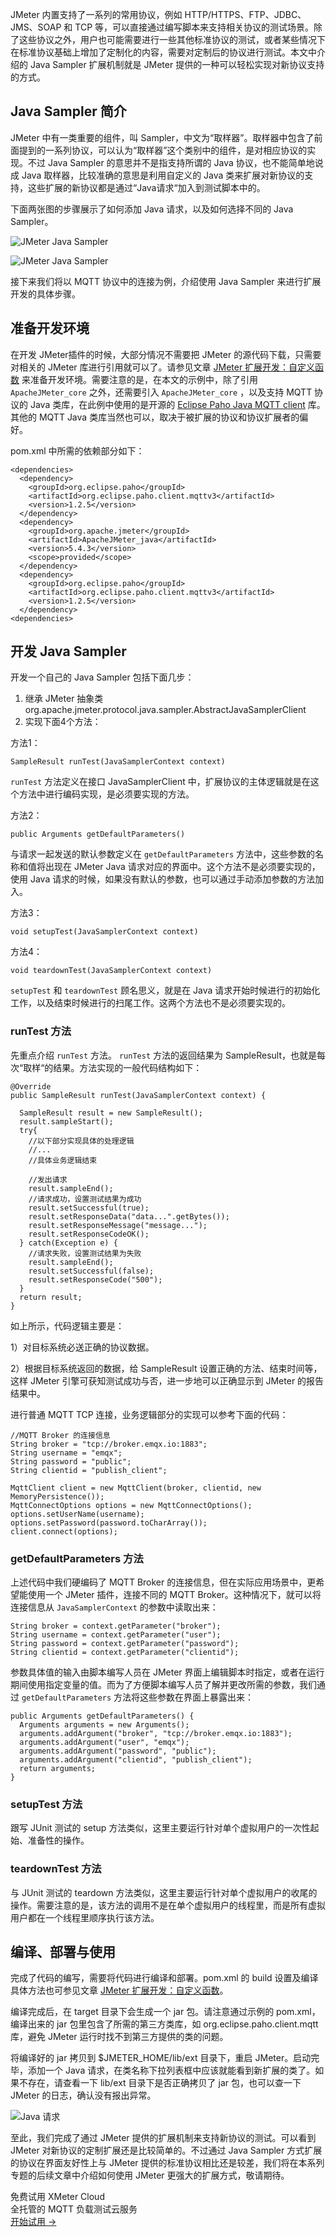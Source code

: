 JMeter 内置支持了一系列的常用协议，例如 HTTP/HTTPS、FTP、JDBC、JMS、SOAP 和 TCP 等，可以直接通过编写脚本来支持相关协议的测试场景。除了这些协议之外，用户也可能需要进行一些其他标准协议的测试，或者某些情况下在标准协议基础上增加了定制化的内容，需要对定制后的协议进行测试。本文中介绍的 Java Sampler 扩展机制就是 JMeter 提供的一种可以轻松实现对新协议支持的方式。

## Java Sampler 简介

JMeter 中有一类重要的组件，叫 Sampler，中文为“取样器”。取样器中包含了前面提到的一系列协议，可以认为“取样器”这个类别中的组件，是对相应协议的实现。不过 Java Sampler 的意思并不是指支持所谓的 Java 协议，也不能简单地说成 Java 取样器，比较准确的意思是利用自定义的 Java 类来扩展对新协议的支持，这些扩展的新协议都是通过“Java请求“加入到测试脚本中的。

下面两张图的步骤展示了如何添加 Java 请求，以及如何选择不同的 Java Sampler。

![JMeter Java Sampler](https://assets.emqx.com/images/01abf6a65412cec47d2982b040e8f944.png)

![JMeter Java Sampler](https://assets.emqx.com/images/0be972cc65e2be70cf08d98f131d35e1.png)

接下来我们将以 MQTT 协议中的连接为例，介绍使用 Java Sampler 来进行扩展开发的具体步骤。

## 准备开发环境

在开发 JMeter插件的时候，大部分情况不需要把 JMeter 的源代码下载，只需要对相关的 JMeter 库进行引用就可以了。请参见文章 [JMeter 扩展开发：自定义函数](https://emqx.atlassian.net/wiki/spaces/CM/pages/429654283/2022.09.16+JMeter) 来准备开发环境。需要注意的是，在本文的示例中，除了引用 `ApacheJMeter_core` 之外，还需要引入 `ApacheJMeter_core` ，以及支持 MQTT 协议的 Java 类库，在此例中使用的是开源的 [Eclipse Paho Java MQTT client](https://github.com/eclipse/paho.mqtt.java) 库。其他的 MQTT Java 类库当然也可以，取决于被扩展的协议和协议扩展者的偏好。

pom.xml 中所需的依赖部分如下：

```
<dependencies>
  <dependency>
    <groupId>org.eclipse.paho</groupId>
    <artifactId>org.eclipse.paho.client.mqttv3</artifactId>
    <version>1.2.5</version>
  </dependency>
  <dependency>
    <groupId>org.apache.jmeter</groupId>
	<artifactId>ApacheJMeter_java</artifactId>
	<version>5.4.3</version>
	<scope>provided</scope>
  </dependency>
  <dependency>
    <groupId>org.eclipse.paho</groupId>
    <artifactId>org.eclipse.paho.client.mqttv3</artifactId>
    <version>1.2.5</version>
  </dependency>
<dependencies>
```

## 开发 Java Sampler

开发一个自己的 Java Sampler 包括下面几步：

1. 继承 JMeter 抽象类 org.apache.jmeter.protocol.java.sampler.AbstractJavaSamplerClient
2. 实现下面4个方法：

方法1：

```
SampleResult runTest(JavaSamplerContext context)
```

`runTest` 方法定义在接口 JavaSamplerClient 中，扩展协议的主体逻辑就是在这个方法中进行编码实现，是必须要实现的方法。

方法2：

```
public Arguments getDefaultParameters()
```

与请求一起发送的默认参数定义在 `getDefaultParameters` 方法中，这些参数的名称和值将出现在 JMeter Java 请求对应的界面中。这个方法不是必须要实现的，使用 Java 请求的时候，如果没有默认的参数，也可以通过手动添加参数的方法加入。

方法3：

```
void setupTest(JavaSamplerContext context)
```

方法4：

```
void teardownTest(JavaSamplerContext context)
```

`setupTest` 和 `teardownTest` 顾名思义，就是在 Java 请求开始时候进行的初始化工作，以及结束时候进行的扫尾工作。这两个方法也不是必须要实现的。

### runTest 方法

先重点介绍 `runTest` 方法。 `runTest` 方法的返回结果为 SampleResult，也就是每次“取样“的结果。方法实现的一般代码结构如下：

```
@Override
public SampleResult runTest(JavaSamplerContext context) {

  SampleResult result = new SampleResult();
  result.sampleStart();
  try{ 
	//以下部分实现具体的处理逻辑
	//...
	//具体业务逻辑结束
		
	//发出请求
	result.sampleEnd();
	//请求成功，设置测试结果为成功
	result.setSuccessful(true);
	result.setResponseData("data...".getBytes());
	result.setResponseMessage("message...");
	result.setResponseCodeOK();
  } catch(Exception e) {
	//请求失败，设置测试结果为失败
	result.sampleEnd();
	result.setSuccessful(false);
	result.setResponseCode("500");
  }
  return result;
}
```

如上所示，代码逻辑主要是：

1）对目标系统必送正确的协议数据。

2）根据目标系统返回的数据，给 SampleResult 设置正确的方法、结束时间等，这样 JMeter 引擎可获知测试成功与否，进一步地可以正确显示到 JMeter 的报告结果中。

进行普通 MQTT TCP 连接，业务逻辑部分的实现可以参考下面的代码：

```
//MQTT Broker 的连接信息
String broker = "tcp://broker.emqx.io:1883";
String username = "emqx";
String password = "public";
String clientid = "publish_client";

MqttClient client = new MqttClient(broker, clientid, new MemoryPersistence());
MqttConnectOptions options = new MqttConnectOptions();
options.setUserName(username);
options.setPassword(password.toCharArray());
client.connect(options);
```

### getDefaultParameters 方法

上述代码中我们硬编码了 MQTT Broker 的连接信息，但在实际应用场景中，更希望能使用一个 JMeter 插件，连接不同的 MQTT Broker。这种情况下，就可以将连接信息从 `JavaSamplerContext` 的参数中读取出来：

```
String broker = context.getParameter("broker");
String username = context.getParameter("user");
String password = context.getParameter("password");
String clientid = context.getParameter("clientid");
```

参数具体值的输入由脚本编写人员在 JMeter 界面上编辑脚本时指定，或者在运行期间使用指定变量的值。而为了方便脚本编写人员了解并更改所需的参数，我们通过 `getDefaultParameters` 方法将这些参数在界面上暴露出来：

```
public Arguments getDefaultParameters() {
  Arguments arguments = new Arguments();
  arguments.addArgument("broker", "tcp://broker.emqx.io:1883");
  arguments.addArgument("user", "emqx");
  arguments.addArgument("password", "public");
  arguments.addArgument("clientid", "publish_client");
  return arguments;
}
```

### setupTest 方法

跟写 JUnit 测试的 setup 方法类似，这里主要运行针对单个虚拟用户的一次性起始、准备性的操作。

### teardownTest 方法

与 JUnit 测试的 teardown 方法类似，这里主要运行针对单个虚拟用户的收尾的操作。需要注意的是，该方法的调用不是在单个虚拟用户的线程里，而是所有虚拟用户都在一个线程里顺序执行该方法。

## 编译、部署与使用

完成了代码的编写，需要将代码进行编译和部署。pom.xml 的 build 设置及编译具体方法也可参见文章 [JMeter 扩展开发：自定义函数](https://emqx.atlassian.net/wiki/spaces/CM/pages/429654283/2022.09.16+JMeter)。 

编译完成后，在 target 目录下会生成一个 jar 包。请注意通过示例的 pom.xml，编译出来的 jar 包里包含了所需的第三方类库，如 org.eclipse.paho.client.mqtt 库，避免 JMeter 运行时找不到第三方提供的类的问题。

将编译好的 jar 拷贝到 $JMETER_HOME/lib/ext 目录下，重启 JMeter。启动完毕，添加一个 Java 请求，在类名称下拉列表框中应该就能看到新扩展的类了。如果不存在，请查看一下 lib/ext 目录下是否正确拷贝了 jar 包，也可以查一下 JMeter 的日志，确认没有报出异常。

![Java 请求](https://assets.emqx.com/images/519e02198bac90615bb4af4d32cf7b3c.png)

至此，我们完成了通过 JMeter 提供的扩展机制来支持新协议的测试。可以看到 JMeter 对新协议的定制扩展还是比较简单的。不过通过 Java Sampler 方式扩展的协议在界面友好性上与 JMeter 提供的标准协议相比还是较差，我们将在本系列专题的后续文章中介绍如何使用 JMeter 更强大的扩展方式，敬请期待。


<section class="promotion">
    <div>
        免费试用 XMeter Cloud
        <div class="is-size-14 is-text-normal has-text-weight-normal">全托管的 MQTT 负载测试云服务</div>
    </div>
    <a href="https://accounts-zh.emqx.com/signup?continue=https%3A%2F%2Fxmeter-cloud.emqx.com%2FcommercialPage.html" class="button is-gradient px-5">开始试用 →</a>
</section>
